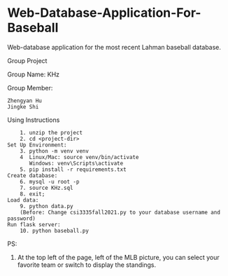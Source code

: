 # Web-Database-Application-For-Baseball
Web-database application for the most recent Lahman baseball database.

Group Project

Group Name: KHz

Group Member:

    Zhengyan Hu
    Jingke Shi
    

Using Instructions

        1. unzip the project
        2. cd <project-dir>
    Set Up Environment:
        3. python -m venv venv
        4  Linux/Mac: source venv/bin/activate 
           Windows: venv\Scripts\activate
        5. pip install -r requirements.txt
    Create database:
        6. mysql -u root -p
        7. source KHz.sql
        8. exit;
    Load data: 
        9. python data.py
        (Before: Change csi3335fall2021.py to your database username and password)
    Run flask server:
        10. python baseball.py
    

PS: 
1. At the top left of the page, left of the MLB picture, you can select your favorite team or switch to display the standings.


